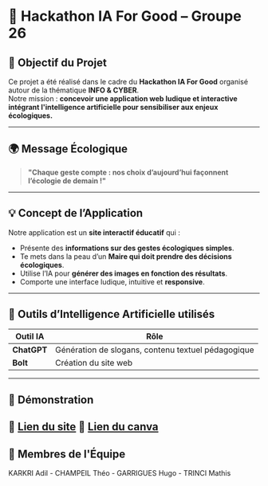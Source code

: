 # 🌱 Hackathon IA For Good – Groupe 26

## 🎯 Objectif du Projet

Ce projet a été réalisé dans le cadre du **Hackathon IA For Good** organisé autour de la thématique **INFO & CYBER**.  
Notre mission : **concevoir une application web ludique et interactive intégrant l'intelligence artificielle pour sensibiliser aux enjeux écologiques.**

---

## 🌍 Message Écologique

> **"Chaque geste compte : nos choix d’aujourd’hui façonnent l’écologie de demain !"**
---

## 💡 Concept de l’Application

Notre application est un **site interactif éducatif** qui :

- Présente des **informations sur des gestes écologiques simples**.
- Te mets dans la peau d’un **Maire qui doit prendre des décisions écologiques**.
- Utilise l’IA pour **générer des images en fonction des résultats**.
- Comporte une interface ludique, intuitive et **responsive**.

---

## 🤖 Outils d’Intelligence Artificielle utilisés

| Outil IA | Rôle |
|----------|------|
| **ChatGPT** | Génération de slogans, contenu textuel pédagogique |
| **Bolt** | Création du site web |

---

## 🚀 Démonstration

🔗 [Lien du site](https://cheerful-paletas-bab6b6.netlify.app)
🔗 [Lien du canva](https://www.canva.com/design/DAGrV0UIkag/T80ZObgNYYy0KZc_NTdBpA/edit?ui=eyJBIjp7fX0)
---

## 👥 Membres de l'Équipe
KARKRI Adil - CHAMPEIL Théo - GARRIGUES Hugo - TRINCI Mathis
